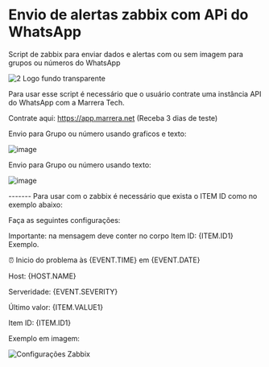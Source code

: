 # Envio de alertas zabbix com APi do WhatsApp 
Script de zabbix para enviar dados e alertas com ou sem imagem para grupos ou números do WhatsApp


![2 Logo fundo transparente](https://github.com/MarreraTech/Zabbix/assets/141791017/f79c274c-56ca-4d3b-aa1f-8ce416e21dae)

Para usar esse script é necessário que o usuário contrate uma instância API do WhatsApp com a Marrera Tech.

Contrate aqui: https://app.marrera.net (Receba 3 dias de teste)

Envio para Grupo ou número usando graficos e texto:

![image](https://github.com/MarreraTech/Zabbix/assets/141791017/9d4ccb58-5989-40e7-8669-fdc6ae29b48a)


Envio para Grupo ou número usando texto:

![image](https://github.com/MarreraTech/Zabbix/assets/141791017/8ef211e1-b058-4c6f-8d47-6334dc34239b)



------- Para usar com o zabbix é necessário que exista o ITEM ID como no exemplo abaixo:

Faça as seguintes configurações:

Importante: na mensagem deve conter no corpo Item ID: {ITEM.ID1}
Exemplo.


⏰ Inicio do problema às {EVENT.TIME} em {EVENT.DATE}

Host: {HOST.NAME}

Serveridade: {EVENT.SEVERITY}

Último valor: {ITEM.VALUE1}

Item ID: {ITEM.ID1}



Exemplo em imagem:

![Configurações Zabbix](https://github.com/MarreraTech/Zabbix/assets/141791017/8cb79c6e-446f-4176-ac1f-c29c6d905667)



